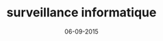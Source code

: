 ---
title: surveillance informatique
menu: radioactivité alimentaire
date: 06-09-2015
visible: false
published: false
taxonomy:
   category: [en]
---